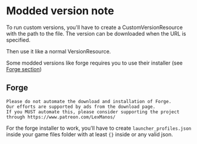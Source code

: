 # Modded version note
To run custom versions, you'll have to create a CustomVersionResource with the path to the file.
The version can be downloaded when the URL is specified.

Then use it like a normal VersionResource.

Some modded versions like forge requires you to use their installer (see [Forge section](#forge))

## <a name="forge"></a>Forge
    Please do not automate the download and installation of Forge.
    Our efforts are supported by ads from the download page.
    If you MUST automate this, please consider supporting the project through https://www.patreon.com/LexManos/
For the forge installer to work, you'll have to create `launcher_profiles.json` inside your game files folder with at least `{}` inside or any valid json.
